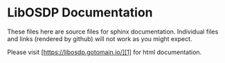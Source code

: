 # LibOSDP Documentation

These files here are source files for sphinx documentation. Individual files and
links (rendered by github) will not work as you might expect.

Please visit [https://libosdp.gotomain.io/][1] for html documentation.

[1]: https://libosdp.gotomain.io/
